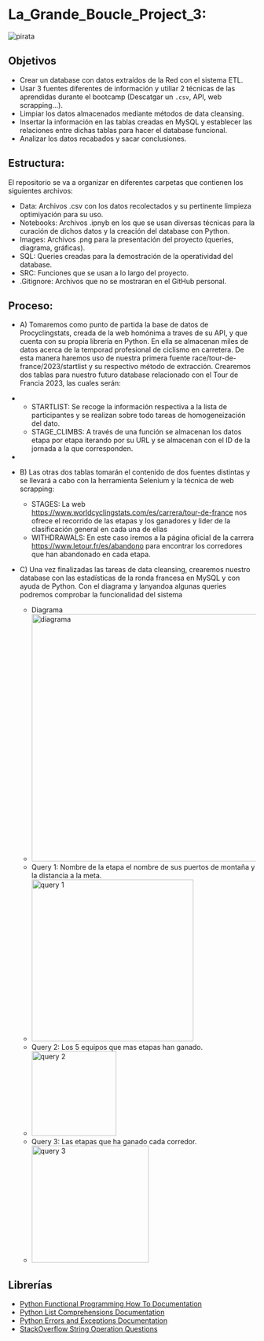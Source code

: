 # La_Grande_Boucle_Project_3: 

![pirata](https://github.com/luisgh87/w4-project_ETL/assets/116723919/3a81efa0-b9fb-4215-a79d-5fb3e8be0cbb)


## Objetivos

* Crear un database con datos extraídos de la Red con el sistema ETL.
* Usar 3 fuentes diferentes de información y utiliar 2 técnicas de las aprendidas durante el bootcamp (Descatgar un `.csv`, API, web scrapping...).
* Limpiar los datos almacenados mediante métodos de data cleansing.
* Insertar la información en las tablas creadas en MySQL y establecer las relaciones entre dichas tablas para hacer el database funcional.
* Analizar los datos recabados y sacar conclusiones.


## Estructura:

El repositorio se va a organizar en diferentes carpetas que contienen los siguientes archivos:

* Data: Archivos .csv con los datos recolectados y su pertinente limpieza optimiyación para su uso.
* Notebooks: Archivos .ipnyb en los que se usan diversas técnicas para la curación de dichos datos y la creación del database con Python.
* Images: Archivos .png para la presentación del proyecto (queries, diagrama, gráficas).
* SQL: Queries creadas para la demostración de la operatividad del database.
* SRC: Funciones que se usan a lo largo del proyecto.
* .Gitignore: Archivos que no se mostraran en el GitHub personal.


## Proceso:

- A) Tomaremos como punto de partida la base de datos de Procyclingstats, creada de la web homónima a traves de su API, y que cuenta con su propia librería en Python. En ella se almacenan miles de datos acerca de la temporad profesional de ciclismo en carretera. De esta manera         haremos uso de nuestra primera fuente race/tour-de-france/2023/startlist y su respectivo método de extracción. Crearemos dos tablas para nuestro futuro database relacionado con el Tour de Francia 2023, las cuales serán:
- 
     - STARTLIST: Se recoge la información respectiva a la lista de participantes y se realizan sobre todo tareas de homogeneización del dato.
     - STAGE_CLIMBS: A través de una función se almacenan los datos etapa por etapa iterando por su URL y se almacenan con el ID de la jornada a la que corresponden. 
-  
- B) Las otras dos tablas tomarán el contenido de dos fuentes distintas y se llevará a cabo con la herramienta Selenium y la técnica de web scrapping:
  
     - STAGES: La web https://www.worldcyclingstats.com/es/carrera/tour-de-france nos ofrece el recorrido de las etapas y los ganadores y lider de la clasificación general en cada una de ellas
     - WITHDRAWALS: En este caso iremos a la página oficial de la carrera https://www.letour.fr/es/abandono para encontrar los corredores que han abandonado en cada etapa.
       
- C) Una vez finalizadas las tareas de data cleansing, crearemos nuestro database con las estadísticas de la ronda francesa en MySQL y con ayuda de Python. Con el diagrama y lanyandoa algunas queries podremos comprobar la funcionalidad del sistema
 
  - Diagrama
  - <img width="503" alt="diagrama" src="https://github.com/luisgh87/w4-project_ETL/assets/116723919/f5e72758-e35d-4889-84e1-776d56fd0e22">
  - Query 1: Nombre de la etapa el nombre de sus puertos de montaña y la distancia a la meta.
  - <img width="329" alt="query 1" src="https://github.com/luisgh87/w4-project_ETL/assets/116723919/03d39048-a34b-413b-87b8-88cadff2a6f1">
  - Query 2: Los 5 equipos que mas etapas han ganado.
  - <img width="172" alt="query 2" src="https://github.com/luisgh87/w4-project_ETL/assets/116723919/0ff30480-cae2-41aa-8c9e-312e5ef7a6bf">
  - Query 3: Las etapas que ha ganado cada corredor.
  - <img width="238" alt="query 3" src="https://github.com/luisgh87/w4-project_ETL/assets/116723919/b3539b23-8b1e-4d0d-9424-96539bdc3c99">


## Librerías

* [Python Functional Programming How To Documentation](https://docs.python.org/3.7/howto/functional.html)
* [Python List Comprehensions Documentation](https://docs.python.org/3/tutorial/datastructures.html#list-comprehensions)
* [Python Errors and Exceptions Documentation](https://docs.python.org/3/tutorial/errors.html)
* [StackOverflow String Operation Questions](https://stackoverflow.com/questions/tagged/string+python)
